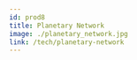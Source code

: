 ```yaml
---
id: prod8
title: Planetary Network
image: ./planetary_network.jpg
link: /tech/planetary-network
---
```

